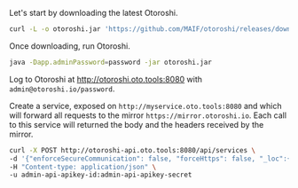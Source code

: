 Let's start by downloading the latest Otoroshi.
```sh
curl -L -o otoroshi.jar 'https://github.com/MAIF/otoroshi/releases/download/v1.5.0-beta.8/otoroshi.jar'
```

Once downloading, run Otoroshi.

```sh
java -Dapp.adminPassword=password -jar otoroshi.jar 
```

Log to Otoroshi at http://otoroshi.oto.tools:8080 with `admin@otoroshi.io/password`.

Create a service, exposed on `http://myservice.oto.tools:8080` and which will forward all requests to the mirror `https://mirror.otoroshi.io`. Each call to this service will returned the body and the headers received by the mirror.

```sh
curl -X POST http://otoroshi-api.oto.tools:8080/api/services \
-d '{"enforceSecureCommunication": false, "forceHttps": false, "_loc":{"tenant":"default","teams":["default"]},"groupId":"default","groups":["default"],"name":"my-service","description":"a service","env":"prod","domain":"oto.tools","subdomain":"myservice","targetsLoadBalancing":{"type":"RoundRobin"},"targets":[{"host":"mirror.otoroshi.io","scheme":"https","weight":1,"mtlsConfig":{"certs":[],"trustedCerts":[],"mtls":false,"loose":false,"trustAll":false},"tags":[],"metadata":{},"protocol":"HTTP\/1.1","predicate":{"type":"AlwaysMatch"},"ipAddress":null}],"root":"\/","matchingRoot":null,"stripPath":true,"enabled":true,"secComHeaders":{"claimRequestName":null,"stateRequestName":null,"stateResponseName":null},"publicPatterns":["\/.*"],"privatePatterns":[],"kind":"ServiceDescriptor"}' \
-H "Content-type: application/json" \
-u admin-api-apikey-id:admin-api-apikey-secret
```